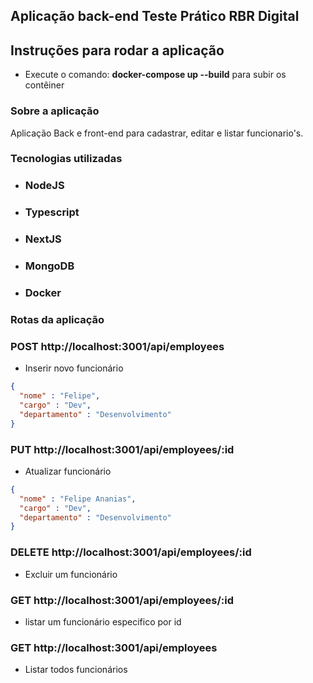 ## Aplicação back-end Teste Prático RBR Digital

## Instruções para rodar a aplicação

- Execute o comando: **docker-compose up --build** para subir os contêiner

### Sobre a aplicação

Aplicação Back e front-end para cadastrar, editar e listar funcionario's.

### Tecnologias utilizadas

- ### NodeJS
- ### Typescript
- ### NextJS
- ### MongoDB
- ### Docker

### Rotas da aplicação

### POST http://localhost:3001/api/employees

- Inserir novo funcionário

```json
{
  "nome" : "Felipe",
  "cargo" : "Dev",
  "departamento" : "Desenvolvimento"
}
```

### PUT http://localhost:3001/api/employees/:id

- Atualizar funcionário

```json
{
  "nome" : "Felipe Ananias",
  "cargo" : "Dev",
  "departamento" : "Desenvolvimento"
}
```
### DELETE http://localhost:3001/api/employees/:id

- Excluir um funcionário

### GET http://localhost:3001/api/employees/:id

- listar um funcionário especifico por id

### GET http://localhost:3001/api/employees

- Listar todos funcionários

